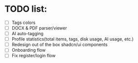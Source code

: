 # TODO list:

- [ ] Tags colors
- [ ] DOCX & PDF parser/viewer
- [ ] AI auto-tagging
- [ ] Profile statistics(total items, tags, disk usage, AI usage, etc.)
- [ ] Redesign out of the box shadcn/ui components
- [ ] Onboarding flow
- [ ] Fix register/login flow
